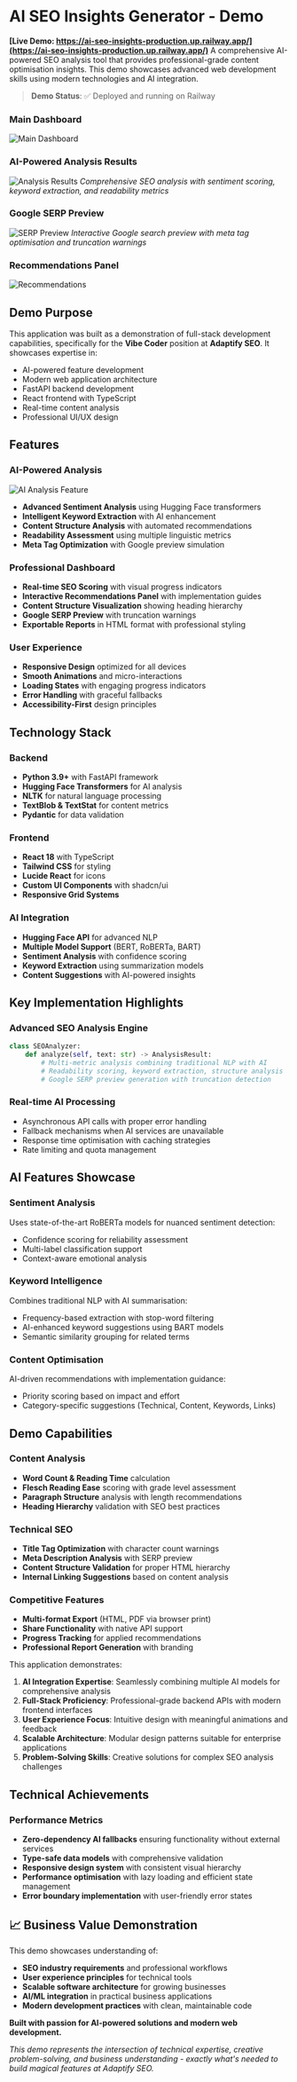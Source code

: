 # AI SEO Insights Generator - Demo

**[Live Demo: https://ai-seo-insights-production.up.railway.app/](https://ai-seo-insights-production.up.railway.app/)**
A comprehensive AI-powered SEO analysis tool that provides professional-grade content optimisation insights. This demo showcases advanced web development skills using modern technologies and AI integration.

> **Demo Status**: ✅ Deployed and running on Railway

### Main Dashboard
![Main Dashboard](./screen/dashboard-overview.png)

### AI-Powered Analysis Results
![Analysis Results](./screen/analysis-results.png)
*Comprehensive SEO analysis with sentiment scoring, keyword extraction, and readability metrics*

### Google SERP Preview
![SERP Preview](./screen/serp-preview.png)
*Interactive Google search preview with meta tag optimisation and truncation warnings*

### Recommendations Panel
![Recommendations](./screen/recommendations-panel.png)


## Demo Purpose

This application was built as a demonstration of full-stack development capabilities, specifically for the **Vibe Coder** position at **Adaptify SEO**. It showcases expertise in:

- AI-powered feature development
- Modern web application architecture
- FastAPI backend development
- React frontend with TypeScript
- Real-time content analysis
- Professional UI/UX design

## Features

### AI-Powered Analysis
![AI Analysis Feature](./screens/ai-analysis-feature.png)

- **Advanced Sentiment Analysis** using Hugging Face transformers
- **Intelligent Keyword Extraction** with AI enhancement
- **Content Structure Analysis** with automated recommendations
- **Readability Assessment** using multiple linguistic metrics
- **Meta Tag Optimization** with Google preview simulation

### Professional Dashboard

- **Real-time SEO Scoring** with visual progress indicators
- **Interactive Recommendations Panel** with implementation guides
- **Content Structure Visualization** showing heading hierarchy
- **Google SERP Preview** with truncation warnings
- **Exportable Reports** in HTML format with professional styling

### User Experience

- **Responsive Design** optimized for all devices
- **Smooth Animations** and micro-interactions
- **Loading States** with engaging progress indicators
- **Error Handling** with graceful fallbacks
- **Accessibility-First** design principles

## Technology Stack


### Backend
- **Python 3.9+** with FastAPI framework
- **Hugging Face Transformers** for AI analysis
- **NLTK** for natural language processing
- **TextBlob & TextStat** for content metrics
- **Pydantic** for data validation

### Frontend
- **React 18** with TypeScript
- **Tailwind CSS** for styling
- **Lucide React** for icons
- **Custom UI Components** with shadcn/ui
- **Responsive Grid Systems**

### AI Integration
- **Hugging Face API** for advanced NLP
- **Multiple Model Support** (BERT, RoBERTa, BART)
- **Sentiment Analysis** with confidence scoring
- **Keyword Extraction** using summarization models
- **Content Suggestions** with AI-powered insights

## Key Implementation Highlights

### Advanced SEO Analysis Engine

```python
class SEOAnalyzer:
    def analyze(self, text: str) -> AnalysisResult:
        # Multi-metric analysis combining traditional NLP with AI
        # Readability scoring, keyword extraction, structure analysis
        # Google SERP preview generation with truncation detection
```

### Real-time AI Processing

- Asynchronous API calls with proper error handling
- Fallback mechanisms when AI services are unavailable
- Response time optimisation with caching strategies
- Rate limiting and quota management


## AI Features Showcase

### Sentiment Analysis

Uses state-of-the-art RoBERTa models for nuanced sentiment detection:
- Confidence scoring for reliability assessment
- Multi-label classification support
- Context-aware emotional analysis

### Keyword Intelligence

Combines traditional NLP with AI summarisation:
- Frequency-based extraction with stop-word filtering
- AI-enhanced keyword suggestions using BART models
- Semantic similarity grouping for related terms

### Content Optimisation

AI-driven recommendations with implementation guidance:
- Priority scoring based on impact and effort
- Category-specific suggestions (Technical, Content, Keywords, Links)

## Demo Capabilities

### Content Analysis

- **Word Count & Reading Time** calculation
- **Flesch Reading Ease** scoring with grade level assessment
- **Paragraph Structure** analysis with length recommendations
- **Heading Hierarchy** validation with SEO best practices

### Technical SEO

- **Title Tag Optimization** with character count warnings
- **Meta Description Analysis** with SERP preview
- **Content Structure Validation** for proper HTML hierarchy
- **Internal Linking Suggestions** based on content analysis

### Competitive Features

- **Multi-format Export** (HTML, PDF via browser print)
- **Share Functionality** with native API support
- **Progress Tracking** for applied recommendations
- **Professional Report Generation** with branding


This application demonstrates:

1. **AI Integration Expertise**: Seamlessly combining multiple AI models for comprehensive analysis
2. **Full-Stack Proficiency**: Professional-grade backend APIs with modern frontend interfaces
3. **User Experience Focus**: Intuitive design with meaningful animations and feedback
4. **Scalable Architecture**: Modular design patterns suitable for enterprise applications
5. **Problem-Solving Skills**: Creative solutions for complex SEO analysis challenges

## Technical Achievements

### Performance Metrics

- **Zero-dependency AI fallbacks** ensuring functionality without external services
- **Type-safe data models** with comprehensive validation
- **Responsive design system** with consistent visual hierarchy
- **Performance optimisation** with lazy loading and efficient state management
- **Error boundary implementation** with user-friendly error states

## 📈 Business Value Demonstration

This demo showcases understanding of:
- **SEO industry requirements** and professional workflows
- **User experience principles** for technical tools
- **Scalable software architecture** for growing businesses
- **AI/ML integration** in practical business applications
- **Modern development practices** with clean, maintainable code


**Built with passion for AI-powered solutions and modern web development.**

*This demo represents the intersection of technical expertise, creative problem-solving, and business understanding - exactly what's needed to build magical features at Adaptify SEO.*
